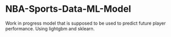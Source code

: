 ﻿# NBA-Sports-Data-ML-Model

Work in progress model that is supposed to be used to predict future player performance. Using lightgbm and sklearn. 
